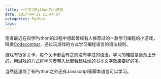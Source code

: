 ```yaml
---
title: 一个学习Python的小游戏
date: 2017-04-21 21:44:57
categories: Python
tags:
---
```

笔者最近在自学Python的过程中想起曾经有人推荐过的一款学习编程的小游戏，叫做[Codecombat](https://cn.codecombat.com)，通过玩游戏的方式学习编程语言的语法规则。
<!--more-->

游戏有很多关卡，每个关卡都会有之前没有学过的语法，学习的难度是逐渐上升的，用游戏的方式将学习者带入比起看起枯燥的书本文字效果要好的多。


当然这里除了有Python之外还有Javascript等脚本语言可以学习。

